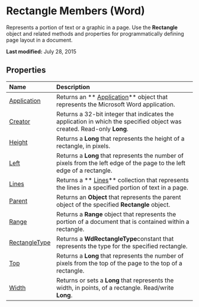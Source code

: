 
# Rectangle Members (Word)
Represents a portion of text or a graphic in a page. Use the  **Rectangle** object and related methods and properties for programmatically defining page layout in a document.

 **Last modified:** July 28, 2015


## Properties



|**Name**|**Description**|
|:-----|:-----|
| [Application](ea5879bb-9fdf-43c5-00be-805878ef04da.md)|Returns an  ** [Application](d1cf6f8f-4e88-bf01-93b4-90a83f79cb44.md)** object that represents the Microsoft Word application.|
| [Creator](7e98193d-e9a5-ab8a-93f4-d2703e93d118.md)|Returns a 32-bit integer that indicates the application in which the specified object was created. Read-only  **Long**.|
| [Height](39e76940-67ff-63d1-c0ab-79f2f9f6dd1c.md)|Returns a  **Long** that represents the height of a rectangle, in pixels.|
| [Left](307847f5-b371-9a3e-1441-d529630d6e65.md)|Returns a  **Long** that represents the number of pixels from the left edge of the page to the left edge of a rectangle.|
| [Lines](00faac63-97a8-8b65-885a-5bfa3729d70e.md)|Returns a  ** [Lines](d04aff17-bd9c-8340-f3ab-191da921ea79.md)** collection that represents the lines in a specified portion of text in a page.|
| [Parent](ddc1524b-bfd1-ccab-eb6d-d0402d424f3f.md)|Returns an  **Object** that represents the parent object of the specified **Rectangle** object.|
| [Range](9e7d5892-b473-60fc-937f-d905faffd604.md)|Returns a  **Range** object that represents the portion of a document that is contained within a rectangle.|
| [RectangleType](0d483c0d-5a97-7f68-d7fa-7458063b6643.md)|Returns a  **WdRectangleType**constant that represents the type for the specified rectangle.|
| [Top](14e68034-17c0-9bdd-476e-9d9d2673bec1.md)|Returns a  **Long** that represents the number of pixels from the top of the page to the top of a rectangle.|
| [Width](f745556b-fa79-c63a-256c-de2bc1f32084.md)|Returns or sets a  **Long** that represents the width, in points, of a rectangle. Read/write **Long**.|
